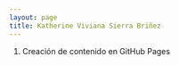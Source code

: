```yaml
---
layout: page
title: Katherine Viviana Sierra Briñez
---
```


1. Creación de contenido en GitHub Pages 